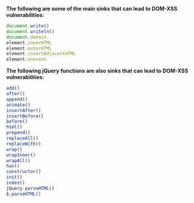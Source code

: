 **The following are some of the main sinks that can lead to DOM-XSS vulnerabilities:**
```js
document.write() 
document.writeln() 
document.domain 
element.innerHTML 
element.outerHTML 
element.insertAdjacentHTML 
element.onevent
```

**The following jQuery functions are also sinks that can lead to DOM-XSS vulnerabilities:**
```js
add() 
after() 
append() 
animate() 
insertAfter() 
insertBefore() 
before() 
html() 
prepend() 
replaceAll() 
replaceWith() 
wrap() 
wrapInner() 
wrapAll() 
has() 
constructor() 
init() 
index() 
jQuery.parseHTML() 
$.parseHTML()
```